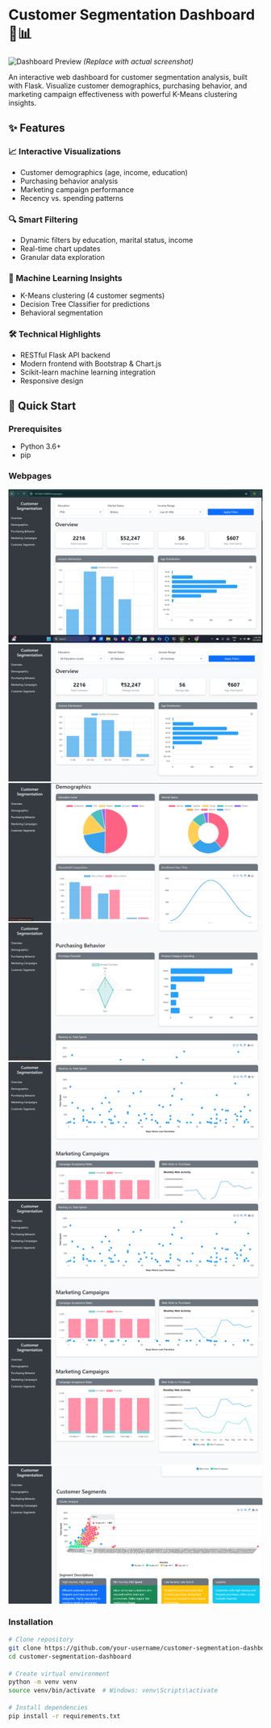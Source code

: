 # Customer Segmentation Dashboard 🎯📊

![Dashboard Preview](https://via.placeholder.com/800x400?text=Customer+Segmentation+Dashboard) 
*(Replace with actual screenshot)*

An interactive web dashboard for customer segmentation analysis, built with Flask. Visualize customer demographics, purchasing behavior, and marketing campaign effectiveness with powerful K-Means clustering insights.

## ✨ Features

### 📈 Interactive Visualizations
- Customer demographics (age, income, education)
- Purchasing behavior analysis
- Marketing campaign performance
- Recency vs. spending patterns

### 🔍 Smart Filtering
- Dynamic filters by education, marital status, income
- Real-time chart updates
- Granular data exploration

### 🤖 Machine Learning Insights
- K-Means clustering (4 customer segments)
- Decision Tree Classifier for predictions
- Behavioral segmentation

### 🛠️ Technical Highlights
- RESTful Flask API backend
- Modern frontend with Bootstrap & Chart.js
- Scikit-learn machine learning integration
- Responsive design

## 🚀 Quick Start

### Prerequisites
- Python 3.6+
- pip

### Webpages
![Dashboard Screenshot](https://github.com/Oamkar-Dhanwate/Unsupervised-Machine-learning/blob/main/Customer_Segmentation(e-commerse)/Web_page/images/Screenshot%202025-08-03%20013809.png)
![Dashboard Screenshot](https://github.com/Oamkar-Dhanwate/Unsupervised-Machine-learning/blob/main/Customer_Segmentation(e-commerse)/Web_page/images/Screenshot%202025-08-03%20105533.png)
![Dashboard Screenshot](https://github.com/Oamkar-Dhanwate/Unsupervised-Machine-learning/blob/main/Customer_Segmentation(e-commerse)/Web_page/images/Screenshot%202025-08-03%20105618.png)
![Dashboard Screenshot](https://github.com/Oamkar-Dhanwate/Unsupervised-Machine-learning/blob/main/Customer_Segmentation(e-commerse)/Web_page/images/Screenshot%202025-08-03%20105632.png)
![Dashboard Screenshot](https://github.com/Oamkar-Dhanwate/Unsupervised-Machine-learning/blob/main/Customer_Segmentation(e-commerse)/Web_page/images/Screenshot%202025-08-03%20105651.png)
![Dashboard Screenshot](https://github.com/Oamkar-Dhanwate/Unsupervised-Machine-learning/blob/main/Customer_Segmentation(e-commerse)/Web_page/images/Screenshot%202025-08-03%20105651.png)
![Dashboard Screenshot](https://github.com/Oamkar-Dhanwate/Unsupervised-Machine-learning/blob/main/Customer_Segmentation(e-commerse)/Web_page/images/Screenshot%202025-08-03%20105838.png)
![Dashboard Screenshot](https://github.com/Oamkar-Dhanwate/Unsupervised-Machine-learning/blob/main/Customer_Segmentation(e-commerse)/Web_page/images/Screenshot%202025-08-03%20105900.png)

### Installation
```bash
# Clone repository
git clone https://github.com/your-username/customer-segmentation-dashboard.git
cd customer-segmentation-dashboard

# Create virtual environment
python -m venv venv
source venv/bin/activate  # Windows: venv\Scripts\activate

# Install dependencies
pip install -r requirements.txt


